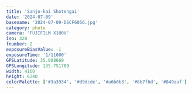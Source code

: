 ```yaml
---
title: 'Sanjo-kai Shotengai'
date: '2024-07-09'
basename: '2024-07-09-DSCF6056.jpg'
category: photo
camera: 'FUJIFILM X100V'
iso: 320
fnumber: 2
exposureBiasValue: -1
exposureTime: '1/11000'
GPSLatitude: 35.008669
GPSLongitude: 135.751789
width: 4160
height: 6240
colorPalette: ['#3a3934', '#d9dcde', '#a6b0b3', '#8b7f6d', '#849aaf']
---
```

